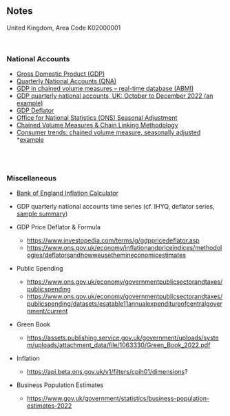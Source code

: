 <br>

## Notes

United Kingdom, Area Code
K02000001

<br>

### National Accounts

* [Gross Domestic Product (GDP)](https://www.ons.gov.uk/economy/grossdomesticproductgdp)
* [Quarterly National Accounts (QNA)](https://www.ons.gov.uk/economy/grossdomesticproductgdp/datasets/quarterlynationalaccounts)
* [GDP in chained volume measures – real-time database (ABMI)](https://www.ons.gov.uk/economy/grossdomesticproductgdp/datasets/realtimedatabaseforukgdpabmi)
* [GDP quarterly national accounts, UK: October to December 2022 (an example)](https://www.ons.gov.uk/economy/grossdomesticproductgdp/bulletins/quarterlynationalaccounts/octobertodecember2022)
* [GDP Deflator](https://www.gov.uk/government/collections/gdp-deflators-at-market-prices-and-money-gdp)
* [Office for National Statistics (ONS) Seasonal Adjustment](https://www.ons.gov.uk/methodology/methodologytopicsandstatisticalconcepts/seasonaladjustment)
* [Chained Volume Measures & Chain Linking Methodology](https://www.ons.gov.uk/economy/nationalaccounts/uksectoraccounts/methodologies/chainlinkingmethodsusedwithintheuknationalaccounts)
* [Consumer trends: chained volume measure, seasonally adjusted](https://www.beta.ons.gov.uk/economy/nationalaccounts/satelliteaccounts/datasets/consumertrendschainedvolumemeasureseasonallyadjusted/current)
  *[example](https://www.ons.gov.uk/economy/nationalaccounts/satelliteaccounts/bulletins/consumertrends/octobertodecember2022)

<br>
<br>

### Miscellaneous

* [Bank of England Inflation Calculator](https://www.bankofengland.co.uk/monetary-policy/inflation/inflation-calculator)

* GDP quarterly national accounts time series (cf. IHYQ, deflator series, [sample summary](https://www.ons.gov.uk/economy/grossdomesticproductgdp/bulletins/quarterlynationalaccounts/octobertodecember2022))

* GDP Price Deflator & Formula
  * https://www.investopedia.com/terms/g/gdppricedeflator.asp
  * https://www.ons.gov.uk/economy/inflationandpriceindices/methodologies/deflatorsandhowweusethemineconomicestimates

* Public Spending
  * https://www.ons.gov.uk/economy/governmentpublicsectorandtaxes/publicspending
  * https://www.ons.gov.uk/economy/governmentpublicsectorandtaxes/publicspending/datasets/esatable11annualexpenditureofcentralgovernment/current

* Green Book
  * https://assets.publishing.service.gov.uk/government/uploads/system/uploads/attachment_data/file/1063330/Green_Book_2022.pdf

* Inflation
  * https://api.beta.ons.gov.uk/v1/filters/cpih01/dimensions?

* Business Population Estimates
  * https://www.gov.uk/government/statistics/business-population-estimates-2022

<br>
<br>

<br>
<br>

<br>
<br>

<br>
<br>
